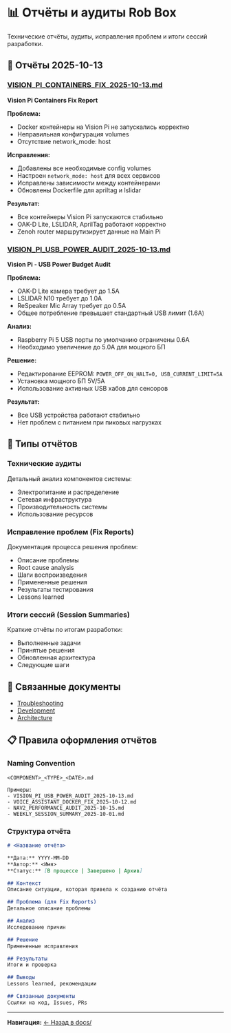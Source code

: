 # 📊 Отчёты и аудиты Rob Box

Технические отчёты, аудиты, исправления проблем и итоги сессий разработки.

## 📄 Отчёты 2025-10-13

### [VISION_PI_CONTAINERS_FIX_2025-10-13.md](VISION_PI_CONTAINERS_FIX_2025-10-13.md)
**Vision Pi Containers Fix Report**

**Проблема:**
- Docker контейнеры на Vision Pi не запускались корректно
- Неправильная конфигурация volumes
- Отсутствие network_mode: host

**Исправления:**
- Добавлены все необходимые config volumes
- Настроен `network_mode: host` для всех сервисов
- Исправлены зависимости между контейнерами
- Обновлены Dockerfile для apriltag и lslidar

**Результат:**
- Все контейнеры Vision Pi запускаются стабильно
- OAK-D Lite, LSLIDAR, AprilTag работают корректно
- Zenoh router маршрутизирует данные на Main Pi

### [VISION_PI_USB_POWER_AUDIT_2025-10-13.md](VISION_PI_USB_POWER_AUDIT_2025-10-13.md)
**Vision Pi - USB Power Budget Audit**

**Проблема:**
- OAK-D Lite камера требует до 1.5A
- LSLIDAR N10 требует до 1.0A
- ReSpeaker Mic Array требует до 0.5A
- Общее потребление превышает стандартный USB лимит (1.6A)

**Анализ:**
- Raspberry Pi 5 USB порты по умолчанию ограничены 0.6A
- Необходимо увеличение до 5.0A для мощного БП

**Решение:**
- Редактирование EEPROM: `POWER_OFF_ON_HALT=0, USB_CURRENT_LIMIT=5A`
- Установка мощного БП 5V/5A
- Использование активных USB хабов для сенсоров

**Результат:**
- Все USB устройства работают стабильно
- Нет проблем с питанием при пиковых нагрузках

## 📝 Типы отчётов

### Технические аудиты
Детальный анализ компонентов системы:
- Электропитание и распределение
- Сетевая инфраструктура
- Производительность системы
- Использование ресурсов

### Исправление проблем (Fix Reports)
Документация процесса решения проблем:
- Описание проблемы
- Root cause analysis
- Шаги воспроизведения
- Примененные решения
- Результаты тестирования
- Lessons learned

### Итоги сессий (Session Summaries)
Краткие отчёты по итогам разработки:
- Выполненные задачи
- Принятые решения
- Обновленная архитектура
- Следующие шаги

## 🔗 Связанные документы

- [Troubleshooting](../guides/TROUBLESHOOTING.md)
- [Development](../development/)
- [Architecture](../architecture/)

## 📋 Правила оформления отчётов

### Naming Convention
```
<COMPONENT>_<TYPE>_<DATE>.md

Примеры:
- VISION_PI_USB_POWER_AUDIT_2025-10-13.md
- VOICE_ASSISTANT_DOCKER_FIX_2025-10-12.md
- NAV2_PERFORMANCE_AUDIT_2025-10-15.md
- WEEKLY_SESSION_SUMMARY_2025-10-01.md
```

### Структура отчёта

```markdown
# <Название отчёта>

**Дата:** YYYY-MM-DD
**Автор:** <Имя>
**Статус:** [В процессе | Завершено | Архив]

## Контекст
Описание ситуации, которая привела к созданию отчёта

## Проблема (для Fix Reports)
Детальное описание проблемы

## Анализ
Исследование причин

## Решение
Примененные исправления

## Результаты
Итоги и проверка

## Выводы
Lessons learned, рекомендации

## Связанные документы
Ссылки на код, Issues, PRs
```

---

**Навигация:** [← Назад в docs/](../README.md)
